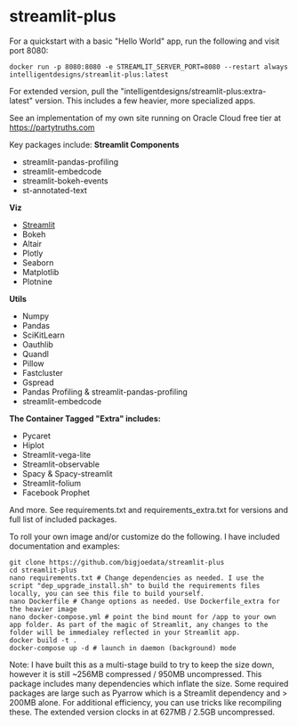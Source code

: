 # streamlit-plus
For a quickstart with a basic "Hello World" app, run the following and visit port 8080:

    docker run -p 8080:8080 -e STREAMLIT_SERVER_PORT=8080 --restart always intelligentdesigns/streamlit-plus:latest

For extended version, pull the "intelligentdesigns/streamlit-plus:extra-latest" version. This includes a few heavier, more specialized apps.

See an implementation of my own site running on Oracle Cloud free tier at https://partytruths.com

Key packages include:
**Streamlit Components**
- streamlit-pandas-profiling
- streamlit-embedcode
- streamlit-bokeh-events
- st-annotated-text

**Viz**
- [Streamlit](https://www.streamlit.io/)
- Bokeh
- Altair
- Plotly
- Seaborn
- Matplotlib
- Plotnine

**Utils** 
- Numpy
- Pandas 
- SciKitLearn
- Oauthlib
- Quandl
- Pillow
- Fastcluster
- Gspread
- Pandas Profiling & streamlit-pandas-profiling
- streamlit-embedcode

**The Container Tagged "Extra" includes:**
- Pycaret
- Hiplot 
- Streamlit-vega-lite 
- Streamlit-observable
- Spacy & Spacy-streamlit 
- Streamlit-folium 
- Facebook Prophet

And more. See requirements.txt and requirements_extra.txt for versions and full list of included packages.

To roll your own image and/or customize do the following. I have included documentation and examples:

    git clone https://github.com/bigjoedata/streamlit-plus
    cd streamlit-plus
    nano requirements.txt # Change dependencies as needed. I use the script "dep_upgrade_install.sh" to build the requirements files locally, you can see this file to build yourself.
    nano Dockerfile # Change options as needed. Use Dockerfile_extra for the heavier image
    nano docker-compose.yml # point the bind mount for /app to your own app folder. As part of the magic of Streamlit, any changes to the folder will be immedialey reflected in your Streamlit app.
    docker build -t .
    docker-compose up -d # launch in daemon (background) mode

Note: I have built this as a multi-stage build to try to keep the size down, however it is still ~256MB compressed / 950MB uncompressed. This package includes many dependencies which inflate the size. Some required packages are large such as Pyarrow which is a Streamlit dependency and > 200MB alone. For additional efficiency, you can use tricks like recompiling these. The extended version clocks in at 627MB / 2.5GB uncompressed.
